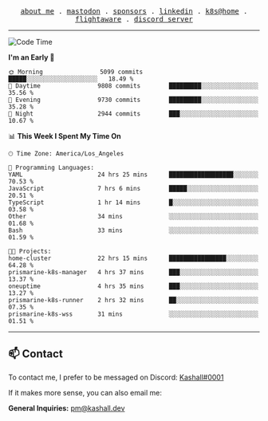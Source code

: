 <p align="center">
  <samp>
    <a href="https://jordanjones.org/">about me</a> .
    <a rel="me" href="https://mastodon.social/@kashall">mastodon</a> .
    <a href="https://github.com/sponsors/kashalls">sponsors</a> .
    <a href="https://linkedin.com/in/jordpjones">linkedin</a> .
    <a href="https://github.com/kashalls/home-cluster">k8s@home</a> .
    <a href="https://flightaware.com/adsb/stats/user/kashalls">flightaware</a> .
    <a href="https://discord.gg/V2WrCfqba9">discord server</a>
  </samp>
</p>

---

<!--START_SECTION:waka-->
![Code Time](http://img.shields.io/badge/Code%20Time-1%2C502%20hrs%2011%20mins-blue)

**I'm an Early 🐤** 

```text
🌞 Morning                5099 commits        █████░░░░░░░░░░░░░░░░░░░░   18.49 % 
🌆 Daytime                9808 commits        █████████░░░░░░░░░░░░░░░░   35.56 % 
🌃 Evening                9730 commits        █████████░░░░░░░░░░░░░░░░   35.28 % 
🌙 Night                  2944 commits        ███░░░░░░░░░░░░░░░░░░░░░░   10.67 % 
```


📊 **This Week I Spent My Time On** 

```text
🕑︎ Time Zone: America/Los_Angeles

💬 Programming Languages: 
YAML                     24 hrs 25 mins      ██████████████████░░░░░░░   70.53 % 
JavaScript               7 hrs 6 mins        █████░░░░░░░░░░░░░░░░░░░░   20.51 % 
TypeScript               1 hr 14 mins        █░░░░░░░░░░░░░░░░░░░░░░░░   03.58 % 
Other                    34 mins             ░░░░░░░░░░░░░░░░░░░░░░░░░   01.68 % 
Bash                     33 mins             ░░░░░░░░░░░░░░░░░░░░░░░░░   01.59 % 

🐱‍💻 Projects: 
home-cluster             22 hrs 15 mins      ████████████████░░░░░░░░░   64.28 % 
prismarine-k8s-manager   4 hrs 37 mins       ███░░░░░░░░░░░░░░░░░░░░░░   13.37 % 
oneuptime                4 hrs 35 mins       ███░░░░░░░░░░░░░░░░░░░░░░   13.27 % 
prismarine-k8s-runner    2 hrs 32 mins       ██░░░░░░░░░░░░░░░░░░░░░░░   07.35 % 
prismarine-k8s-wss       31 mins             ░░░░░░░░░░░░░░░░░░░░░░░░░   01.51 % 
```


<!--END_SECTION:waka-->

---

## 📫 Contact

To contact me, I prefer to be messaged on Discord:  [Kashall#0001](https://discord.com/users/201077739589992448)

If it makes more sense, you can also email me:

**General Inquiries:** pm@kashall.dev  
